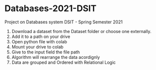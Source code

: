 # Databases-2021-DSIT
Project on Databases system DSIT - Spring Semester 2021

1. Download a dataset from the Dataset folder or choose one externally.
2. Add it to a path on your drive
3. Open python file with colab
4. Mount your drive to colab
5. Give to the input field the file path
6. Algorithm will rearrange the data acordignly
7. Data are grouped and Ordered with Relational Logic
